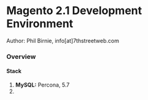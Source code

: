 Magento 2.1 Development Environment
====================================

Author: Phil Birnie, info[at]7thstreetweb.com

### Overview

#### Stack

1. **MySQL:** Percona, 5.7
2. 
